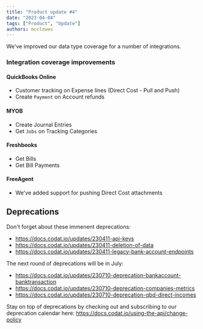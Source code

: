```yaml
---
title: "Product update #4"
date: "2023-04-04"
tags: ["Product", "Update"]
authors: mcclowes
---
```


We've improved our data type coverage for a number of integrations.

<!--truncate-->

### Integration coverage improvements

#### QuickBooks Online

- Customer tracking on Expense lines (Direct Cost - Pull and Push)
- Create `Payment` on Account refunds

#### MYOB 

- Create Journal Entries
- Get `Jobs` on Tracking Categories

#### Freshbooks 

- Get Bills
- Get Bill Payments

#### FreeAgent

- We've added support for pushing Direct Cost attachments

## Deprecations

Don't forget about these immenent deprecations:

- <https://docs.codat.io/updates/230411-api-keys>
- <https://docs.codat.io/updates/230411-deletion-of-data>
- <https://docs.codat.io/updates/230411-legacy-bank-account-endpoints>

The next round of deprecations will be in July:

- <https://docs.codat.io/updates/230710-deprecation-bankaccount-banktransaction>
- <https://docs.codat.io/updates/230710-deprecation-companies-metrics>
- <https://docs.codat.io/updates/230710-deprecation-qbd-direct-incomes>

Stay on top of deprecations by checking out and subscribing to our deprecation calendar here: <https://docs.codat.io/using-the-api/change-policy>